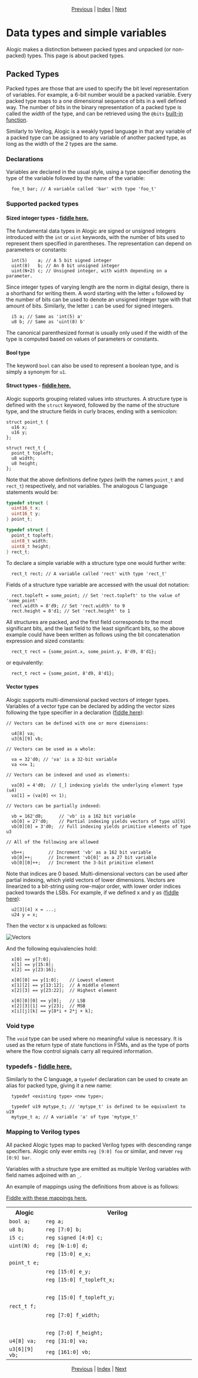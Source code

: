 <p align="center">
<a href="entities.md">Previous</a> |
<a href="index.md">Index</a> |
<a href="literals.md">Next</a>
</p>

# Data types and simple variables

Alogic makes a distinction between packed types and unpacked (or non-packed)
types. This page is about packed types. 

## Packed Types

Packed types are those that are used to specify the bit level representation of
variables. For example, a 6-bit number would be a packed variable. Every packed
type maps to a one dimensional sequence of bits in a well defined way. The
number of bits in the binary representation of a packed type is called the
*width* of the type, and can be retrieved using the `@bits` [built-in
function](builtins.md).

Similarly to Verilog, Alogic is a weakly typed language in that any variable of
a packed type can be assigned to any variable of another packed type, as long as
the width of the 2 types are the same.

### Declarations

Variables are declared in the usual style, using a type specifier denoting the
type of the variable followed by the name of the variable:

```
  foo_t bar; // A variable called 'bar' with type 'foo_t'
```

### Supported packed types

#### Sized integer types - <a href="http://afiddle.argondesign.com/?example=types_sized_integers.alogic">fiddle here.</a>

The fundamental data types in Alogic are signed or unsigned integers introduced
with the `int` or `uint` keywords, with the number of bits used to represent
them specified in parentheses. The representation can depend on parameters or
constants:

```
  int(5)    a; // A 5 bit signed integer
  uint(8)   b; // An 8 bit unsigned integer
  uint(N+2) c; // Unsigned integer, with width depending on a parameter.
```

Since integer types of varying length are the norm in digital design,
there is a shorthand for writing them. A word starting with the letter `u`
followed by the number of bits can be used to denote an unsigned integer type
with that amount of bits. Similarly, the letter `i` can be used for signed
integers.

```
  i5 a; // Same as 'int(5) a'
  u8 b; // Same as 'uint(8) b'
```

The canonical parenthesized format is usually only used if the width
of the type is computed based on values of parameters or constants.

#### Bool type

The keyword `bool` can also be used to represent a boolean type, and is simply a
synonym for `u1`.

#### Struct types - <a href="http://afiddle.argondesign.com/?example=types_struct.alogic">fiddle here.</a>

Alogic supports grouping related values into structures. A structure type is
defined with the `struct` keyword, followed by the name of the structure type,
and the structure fields in curly braces, ending with a semicolon:

```
struct point_t {
  u16 x;
  u16 y;
};

struct rect_t {
  point_t topleft;
  u8 width;
  u8 height;
};
```

Note that the above definitions define *types*  (with the names `point_t` and
`rect_t`) respectively, and not variables. The analogous C language statements
would be:

```C
typedef struct {
  uint16_t x;
  uint16_t y;
} point_t;

typedef struct {
  point_t topleft;
  uint8_t width;
  uint8_t height;
} rect_t;
```

To declare a simple variable with a structure type one would further write:

```
  rect_t rect; // A variable called 'rect' with type 'rect_t'
```

Fields of a structure type variable are accessed with the usual dot notation:

```
  rect.topleft = some_point; // Set 'rect.topleft' to the value of 'some_point'
  rect.width = 8'd9; // Set 'rect.width' to 9
  rect.height = 8'd1; // Set 'rect.height' to 1
```

All structures are packed, and the first field corresponds to the most
significant bits, and the last field to the least significant bits, so the
above example could have been written as follows using the bit concatenation
expression and sized constants:

```
  rect_t rect = {some_point.x, some_point.y, 8'd9, 8'd1};
```

or equivalently:

```
  rect_t rect = {some_point, 8'd9, 8'd1};
```

#### Vector types

Alogic supports multi-dimensional packed vectors of integer types. Variables of
a vector type can be declared by adding the vector sizes following the type
specifier in a declaration (<a href="http://afiddle.argondesign.com/?example=types_vectors1.alogic">fiddle here</a>):

```
// Vectors can be defined with one or more dimensions:

  u4[8] va;
  u3[6][9] vb;
   
// Vectors can be used as a whole:
   
  va = 32'd0; // 'va' is a 32-bit variable
  va <<= 1;
  
// Vectors can be indexed and used as elements:
  
  va[0] = 4'd0;  // [_] indexing yields the underlying element type (u4)
  va[1] = (va[0] << 1);

// Vectors can be partially indexed:

  vb = 162'd0;      // 'vb' is a 162 bit variable
  vb[0] = 27'd0;    // Partial indexing yields vectors of type u3[9]
  vb[0][0] = 3'd0;  // Full indexing yields primitive elements of type u3

// All of the following are allowed

  vb++;         // Increment 'vb' as a 162 bit variable
  vb[0]++;      // Increment 'vb[0]' as a 27 bit variable
  vb[0][0]++;   // Increment the 3-bit primitive element 
```

Note that indices are 0 based. Multi-dimensional vectors can be used after
partial indexing, which yield vectors of lower dimensions. Vectors are
linearized to a bit-string using row-major order, with lower order indices
packed towards the LSBs. For example, if we defined x and y as (<a href="http://afiddle.argondesign.com/?example=types_vectors2.alogic">fiddle here</a>):

```
  u2[3][4] x = ...;
  u24 y = x;
```
Then the vector x is unpacked as follows:

 ![Vectors](vectors.svg)

And the following equivalencies hold:

```
  x[0] == y[7:0];
  x[1] == y[15:8];
  x[2] == y[23:16];

  x[0][0] == y[1:0];    // Lowest element
  x[1][2] == y[13:12];  // A middle element
  x[2][3] == y[23:22];  // Highest element
  
  x[0][0][0] == y[0];   // LSB
  x[2][3][1] == y[23];  // MSB
  x[i][j][k] == y[8*i + 2*j + k];
```

### Void type

The `void` type can be used where no meaningful value is necessary. It is used
as the return type of state functions in FSMs, and as the type of ports where
the flow control signals carry all required information.

### typedefs - <a href="http://afiddle.argondesign.com/?example=types_typedef.alogic">fiddle here.</a>

Similarly to the C language, a `typedef` declaration can be used to create an
alias for packed type, giving it a new name:

```
  typedef <existing type> <new type>;
  
  typedef u19 mytype_t; // 'mytype_t' is defined to be equivalent to u19
  mytype_t a; // A variable 'a' of type 'mytype_t'
```

### Mapping to Verilog types

All packed Alogic types map to packed Verilog types with descending range
specifiers. Alogic only ever emits `reg [9:0] foo` or similar, and never
`reg [0:9] bar`.

Variables with a structure type are emitted as multiple Verilog variables with
field names adjoined with an `_`.

An example of mappings using the definitions from above is as follows:

<a href="http://afiddle.argondesign.com/?example=types_mapping.alogic">
Fiddle with these mappings here.</a>

<table>
  <tr>
    <th>Alogic</th><th>Verilog</th>
  </tr>
  <tr>
    <td><code>bool a;</code></td><td><code>reg a;</code></td>
  </tr>
  <tr>
    <td><code>u8 b;</code></td><td><code>reg [7:0] b;</code></td>
  </tr>
  <tr>
    <td><code>i5 c;</code></td><td><code>reg signed [4:0] c;</code></td>
  </tr>
  <tr>
    <td><code>uint(N) d;</code></td><td><code>reg [N-1:0] d;</code></td>
  </tr>
  <tr>
    <td><code>point_t e;</code></td><td><code>reg [15:0] e_x;<br>
                                              reg [15:0] e_y;</code></td>
  </tr>
  <tr>
    <td><code>rect_t f;</code></td><td><code>reg [15:0] f_topleft_x;<br>
                                             reg [15:0] f_topleft_y;<br>
                                             reg [7:0] f_width;<br>
                                             reg [7:0] f_height;</code></td>
  </tr>
  <tr>
    <td><code>u4[8] va;</code></td><td><code>reg [31:0] va;</code></td>
  </tr>
  <tr>
    <td><code>u3[6][9] vb;</code></td><td><code>reg [161:0] vb;</code></td>
  </tr>
</table>

<p align="center">
<a href="entities.md">Previous</a> |
<a href="index.md">Index</a> |
<a href="literals.md">Next</a>
</p>
